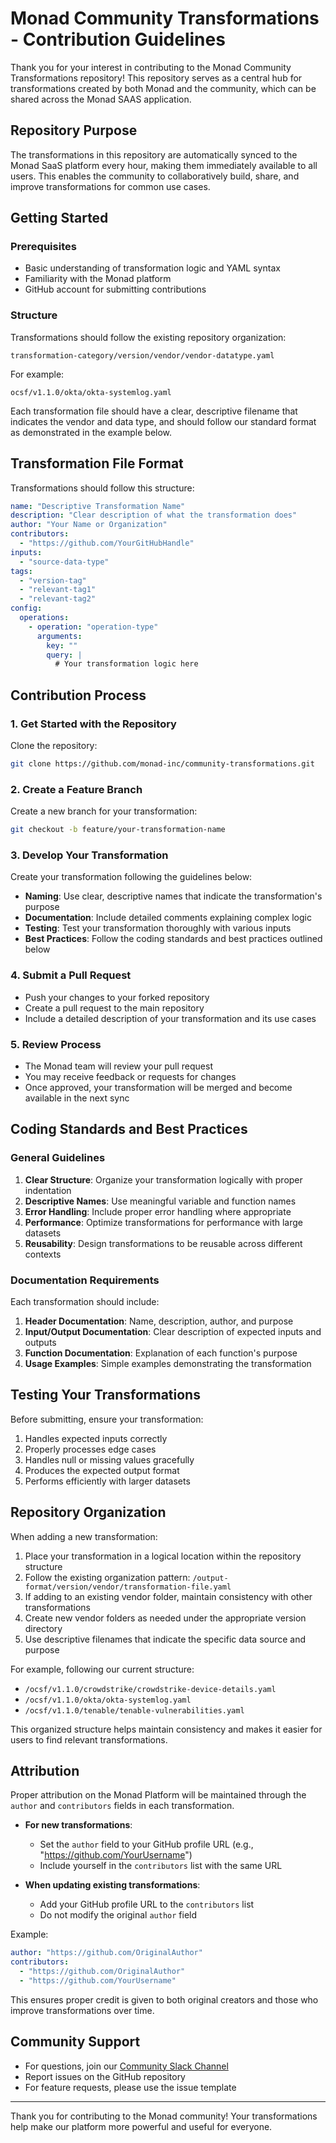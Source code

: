 # Monad Community Transformations - Contribution Guidelines

Thank you for your interest in contributing to the Monad Community Transformations repository! This repository serves as a central hub for transformations created by both Monad and the community, which can be shared across the Monad SAAS application.

## Repository Purpose

The transformations in this repository are automatically synced to the Monad SaaS platform every hour, making them immediately available to all users. This enables the community to collaboratively build, share, and improve transformations for common use cases.

## Getting Started

### Prerequisites

- Basic understanding of transformation logic and YAML syntax
- Familiarity with the Monad platform
- GitHub account for submitting contributions

### Structure

Transformations should follow the existing repository organization:
```
transformation-category/version/vendor/vendor-datatype.yaml
```

For example:
```
ocsf/v1.1.0/okta/okta-systemlog.yaml
```

Each transformation file should have a clear, descriptive filename that indicates the vendor and data type, and should follow our standard format as demonstrated in the example below.

## Transformation File Format

Transformations should follow this structure:

```yaml
name: "Descriptive Transformation Name"
description: "Clear description of what the transformation does"
author: "Your Name or Organization"
contributors:
  - "https://github.com/YourGitHubHandle"
inputs:
  - "source-data-type"
tags:
  - "version-tag"
  - "relevant-tag1"
  - "relevant-tag2"
config:
  operations:
    - operation: "operation-type"
      arguments:
        key: ""
        query: |
          # Your transformation logic here
```

## Contribution Process

### 1. Get Started with the Repository

Clone the repository:
```bash
git clone https://github.com/monad-inc/community-transformations.git
```

### 2. Create a Feature Branch

Create a new branch for your transformation:
```bash
git checkout -b feature/your-transformation-name
```

### 3. Develop Your Transformation

Create your transformation following the guidelines below:

- **Naming**: Use clear, descriptive names that indicate the transformation's purpose
- **Documentation**: Include detailed comments explaining complex logic
- **Testing**: Test your transformation thoroughly with various inputs
- **Best Practices**: Follow the coding standards and best practices outlined below

### 4. Submit a Pull Request

- Push your changes to your forked repository
- Create a pull request to the main repository
- Include a detailed description of your transformation and its use cases

### 5. Review Process

- The Monad team will review your pull request
- You may receive feedback or requests for changes
- Once approved, your transformation will be merged and become available in the next sync

## Coding Standards and Best Practices

### General Guidelines

1. **Clear Structure**: Organize your transformation logically with proper indentation
2. **Descriptive Names**: Use meaningful variable and function names
3. **Error Handling**: Include proper error handling where appropriate
4. **Performance**: Optimize transformations for performance with large datasets
5. **Reusability**: Design transformations to be reusable across different contexts



### Documentation Requirements

Each transformation should include:

1. **Header Documentation**: Name, description, author, and purpose
2. **Input/Output Documentation**: Clear description of expected inputs and outputs
3. **Function Documentation**: Explanation of each function's purpose
4. **Usage Examples**: Simple examples demonstrating the transformation

## Testing Your Transformations

Before submitting, ensure your transformation:

1. Handles expected inputs correctly
2. Properly processes edge cases
3. Handles null or missing values gracefully
4. Produces the expected output format
5. Performs efficiently with larger datasets

## Repository Organization

When adding a new transformation:

1. Place your transformation in a logical location within the repository structure
2. Follow the existing organization pattern: `/output-format/version/vendor/transformation-file.yaml`
3. If adding to an existing vendor folder, maintain consistency with other transformations
4. Create new vendor folders as needed under the appropriate version directory
5. Use descriptive filenames that indicate the specific data source and purpose

For example, following our current structure:
- `/ocsf/v1.1.0/crowdstrike/crowdstrike-device-details.yaml`
- `/ocsf/v1.1.0/okta/okta-systemlog.yaml`
- `/ocsf/v1.1.0/tenable/tenable-vulnerabilities.yaml`

This organized structure helps maintain consistency and makes it easier for users to find relevant transformations.

## Attribution

Proper attribution on the Monad Platform will be maintained through the `author` and `contributors` fields in each transformation.

- **For new transformations**:
    - Set the `author` field to your GitHub profile URL (e.g., "https://github.com/YourUsername")
    - Include yourself in the `contributors` list with the same URL

- **When updating existing transformations**:
    - Add your GitHub profile URL to the `contributors` list
    - Do not modify the original `author` field

Example:
```yaml
author: "https://github.com/OriginalAuthor"
contributors:
  - "https://github.com/OriginalAuthor"
  - "https://github.com/YourUsername"
```

This ensures proper credit is given to both original creators and those who improve transformations over time.

## Community Support

- For questions, join our [Community Slack Channel](#)
- Report issues on the GitHub repository
- For feature requests, please use the issue template



---

Thank you for contributing to the Monad community! Your transformations help make our platform more powerful and useful for everyone.